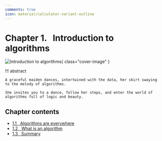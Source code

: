 ```yaml
---
comments: true
icon: material/calculator-variant-outline
---
```


# Chapter 1. &nbsp; Introduction to algorithms

![Introduction to algorithms](../assets/covers/chapter_introduction.jpg){ class="cover-image" }

!!! abstract

    A graceful maiden dances, intertwined with the data, her skirt swaying to the melody of algorithms.
   
    She invites you to a dance, follow her steps, and enter the world of algorithms full of logic and beauty.

## Chapter contents

- [1.1 &nbsp; Algorithms are everywhere](algorithms_are_everywhere.md)
- [1.2 &nbsp; What is an algorithm](what_is_dsa.md)
- [1.3 &nbsp; Summary](summary.md)
